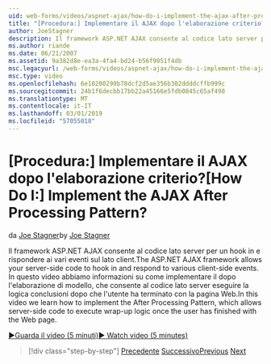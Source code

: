 ```yaml
---
uid: web-forms/videos/aspnet-ajax/how-do-i-implement-the-ajax-after-processing-pattern
title: "[Procedura:] Implementare il AJAX dopo l'elaborazione criterio? | Microsoft Docs"
author: JoeStagner
description: Il framework ASP.NET AJAX consente al codice lato server per un hook in e rispondere ai vari eventi sul lato client. In questo video viene illustrato come implementare il Aft...
ms.author: riande
ms.date: 06/21/2007
ms.assetid: 9a382d8e-ea3a-4fa4-bd24-b56f9051f4db
msc.legacyurl: /web-forms/videos/aspnet-ajax/how-do-i-implement-the-ajax-after-processing-pattern
msc.type: video
ms.openlocfilehash: 6e10200299b78dcf2d5ae356b302ddddcffb999c
ms.sourcegitcommit: 24b1f6decbb17bb22a45166e5fdb0845c65af498
ms.translationtype: MT
ms.contentlocale: it-IT
ms.lasthandoff: 03/01/2019
ms.locfileid: "57055018"
---
```

<a name="how-do-i-implement-the-ajax-after-processing-pattern"></a><span data-ttu-id="2fadd-105">[Procedura:] Implementare il AJAX dopo l'elaborazione criterio?</span><span class="sxs-lookup"><span data-stu-id="2fadd-105">[How Do I:] Implement the AJAX After Processing Pattern?</span></span>
====================
<span data-ttu-id="2fadd-106">da [Joe Stagner](https://github.com/JoeStagner)</span><span class="sxs-lookup"><span data-stu-id="2fadd-106">by [Joe Stagner](https://github.com/JoeStagner)</span></span>

<span data-ttu-id="2fadd-107">Il framework ASP.NET AJAX consente al codice lato server per un hook in e rispondere ai vari eventi sul lato client.</span><span class="sxs-lookup"><span data-stu-id="2fadd-107">The ASP.NET AJAX framework allows your server-side code to hook in and respond to various client-side events.</span></span> <span data-ttu-id="2fadd-108">In questo video abbiamo informazioni su come implementare il dopo l'elaborazione di modello, che consente al codice lato server eseguire la logica conclusioni dopo che l'utente ha terminato con la pagina Web.</span><span class="sxs-lookup"><span data-stu-id="2fadd-108">In this video we learn how to implement the After Processing Pattern, which allows server-side code to execute wrap-up logic once the user has finished with the Web page.</span></span>

[<span data-ttu-id="2fadd-109">&#9654;Guarda il video (5 minuti)</span><span class="sxs-lookup"><span data-stu-id="2fadd-109">&#9654; Watch video (5 minutes)</span></span>](https://channel9.msdn.com/Blogs/ASP-NET-Site-Videos/how-do-i-implement-the-ajax-after-processing-pattern)

> [!div class="step-by-step"]
> <span data-ttu-id="2fadd-110">[Precedente](how-do-i-use-the-aspnet-ajax-history-control.md)
> [Successivo](how-do-i-update-multiple-regions-of-a-page-with-aspnet-ajax.md)</span><span class="sxs-lookup"><span data-stu-id="2fadd-110">[Previous](how-do-i-use-the-aspnet-ajax-history-control.md)
[Next](how-do-i-update-multiple-regions-of-a-page-with-aspnet-ajax.md)</span></span>
